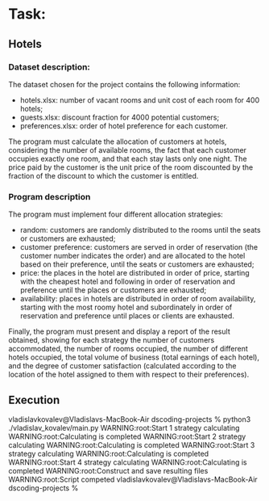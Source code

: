 # Task:
## Hotels

### Dataset description: 
The dataset chosen for the project contains the following information:

- hotels.xlsx: number of vacant rooms and unit cost of each room for 400 hotels;
- guests.xlsx: discount fraction for 4000 potential customers;
- preferences.xlsx: order of hotel preference for each customer.

The program must calculate the allocation of customers at hotels, considering the number of available rooms, the fact that each customer occupies exactly one room, and that each stay lasts only one night. The price paid by the customer is the unit price of the room discounted by the fraction of the discount to which the customer is entitled.


### Program description
The program must implement four different allocation strategies:

- random: customers are randomly distributed to the rooms until the seats or customers are exhausted;
- customer preference: customers are served in order of reservation (the customer number indicates the order) and are allocated to the hotel based on their preference, until the seats or customers are exhausted;
- price: the places in the hotel are distributed in order of price, starting with the cheapest hotel and following in order of reservation and preference until the places or customers are exhausted;
- availability: places in hotels are distributed in order of room availability, starting with the most roomy hotel and subordinately in order of reservation and preference until places or clients are exhausted.

Finally, the program must present and display a report of the result obtained, showing for each strategy the number of customers accommodated, the number of rooms occupied, the number of different hotels occupied, the total volume of business (total earnings of each hotel), and the degree of customer satisfaction (calculated according to the location of the hotel assigned to them with respect to their preferences).

## Execution
vladislavkovalev@Vladislavs-MacBook-Air dscoding-projects % python3 ./vladislav_kovalev/main.py
WARNING:root:Start 1 strategy calculating
WARNING:root:Calculating is completed
WARNING:root:Start 2 strategy calculating
WARNING:root:Calculating is completed
WARNING:root:Start 3 strategy calculating
WARNING:root:Calculating is completed
WARNING:root:Start 4 strategy calculating
WARNING:root:Calculating is completed
WARNING:root:Construct and save resulting files
WARNING:root:Script competed
vladislavkovalev@Vladislavs-MacBook-Air dscoding-projects % 
